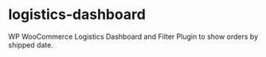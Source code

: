 # logistics-dashboard
WP WooCommerce Logistics Dashboard and Filter Plugin to show orders by shipped date.
